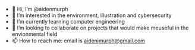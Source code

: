 - 👋 Hi, I’m @aidenmurph
- 👀 I’m interested in the environment, illustration and cybersecurity
- 🌱 I’m currently learning computer engineering
- 💞️ I’m looking to collaborate on projects that would make meuseful in the envionmental field
- 📫 How to reach me: email is aidenjmurph@gmail.com

<!---
aidenmurph/aidenmurph is a ✨ special ✨ repository because its `README.md` (this file) appears on your GitHub profile.
You can click the Preview link to take a look at your changes.
--->
